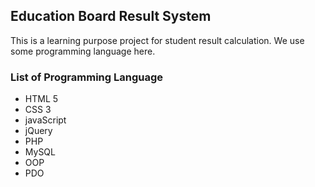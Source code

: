 ## Education Board Result System
This is a learning purpose project for student result calculation. We use some programming language here.

### List of Programming Language
- HTML 5
- CSS 3
- javaScript
- jQuery
- PHP
- MySQL
- OOP
- PDO